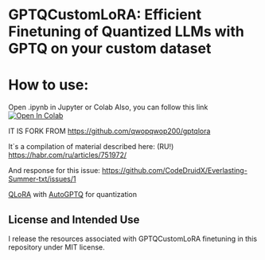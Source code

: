# GPTQCustomLoRA: Efficient Finetuning of Quantized LLMs with GPTQ on your custom dataset

# How to use:
Open .ipynb in Jupyter or Colab
Also, you can follow this link [![Open In Colab](https://colab.research.google.com/assets/colab-badge.svg)](https://colab.research.google.com/drive/15n7RhJVtjGW78j21PJna-jXMWzeP0REa?usp=sharing)

IT IS FORK FROM https://github.com/qwopqwop200/gptqlora

It`s a compilation of material described here: (RU!) https://habr.com/ru/articles/751972/

And response for this issue: https://github.com/CodeDruidX/Everlasting-Summer-txt/issues/1

[QLoRA](https://arxiv.org/abs/2305.14314) with [AutoGPTQ](https://github.com/PanQiWei/AutoGPTQ) for quantization

## License and Intended Use
I release the resources associated with GPTQCustomLoRA finetuning in this repository under MIT license.

